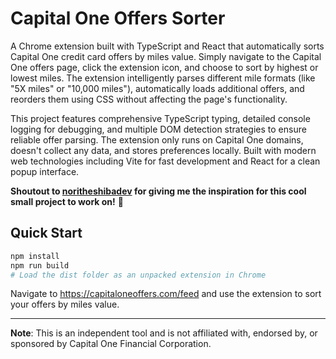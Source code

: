 # Capital One Offers Sorter

A Chrome extension built with TypeScript and React that automatically sorts Capital One credit card offers by miles value. Simply navigate to the Capital One offers page, click the extension icon, and choose to sort by highest or lowest miles. The extension intelligently parses different mile formats (like "5X miles" or "10,000 miles"), automatically loads additional offers, and reorders them using CSS without affecting the page's functionality.

This project features comprehensive TypeScript typing, detailed console logging for debugging, and multiple DOM detection strategies to ensure reliable offer parsing. The extension only runs on Capital One domains, doesn't collect any data, and stores preferences locally. Built with modern web technologies including Vite for fast development and React for a clean popup interface.

**Shoutout to [noritheshibadev](https://github.com/noritheshibadev) for giving me the inspiration for this cool small project to work on!** 🚀

## Quick Start

```bash
npm install
npm run build
# Load the dist folder as an unpacked extension in Chrome
```

Navigate to https://capitaloneoffers.com/feed and use the extension to sort your offers by miles value.

---

**Note**: This is an independent tool and is not affiliated with, endorsed by, or sponsored by Capital One Financial Corporation.
